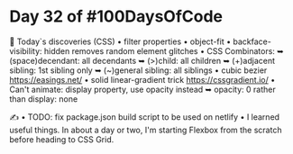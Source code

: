 # Day 32 of #100DaysOfCode

📖 Today`s discoveries (CSS)
• filter properties
• object-fit
• backface-visibility: hidden removes random element glitches
• CSS Combinators:
 ➥ (space)decendant: all decendants
 ➥ (>)child: all children
 ➥ (+)adjacent sibling: 1st sibling only
 ➥ (~)general sibling: all siblings
• cubic bezier <https://easings.net/>
• solid linear-gradient trick <https://cssgradient.io/>
• Can't animate: display property, use opacity instead
 ➥ opacity: 0 rather than display: none

✍
• TODO: fix package.json build script to be used on netlify
• I learned useful things. In about a day or two, I'm starting Flexbox from the scratch before heading to CSS Grid.
